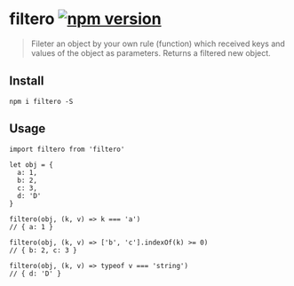 # filtero [![npm version](https://badge.fury.io/js/filtero.svg)](https://badge.fury.io/js/filtero)

>Fileter an object by your own rule (function) which received keys and values of the object as parameters. Returns a filtered new object.

## Install
```
npm i filtero -S
```

## Usage
```
import filtero from 'filtero'

let obj = {
  a: 1,
  b: 2,
  c: 3,
  d: 'D'
}

filtero(obj, (k, v) => k === 'a')
// { a: 1 }

filtero(obj, (k, v) => ['b', 'c'].indexOf(k) >= 0)
// { b: 2, c: 3 }

filtero(obj, (k, v) => typeof v === 'string')
// { d: 'D' }
```
